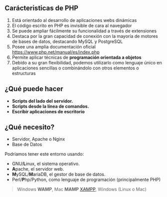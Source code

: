 ## Carácteristicas de PHP 

1. Está orientado al desarrollo de aplicaciones webs dinámicas 
2. El código escrito en PHP es invisible de cara al navegador 
3. Se puede ampliar fácilmente su funcionalidad a través de extensiones 
4. Destaca por la gran capacidad de conexión con la mayoría de motores de bases de datos, destacando MySQL y PostgreSQL
5. Posee una amplia documentación oficial https://www.php.net/manual/es/index.php
6. Permite aplicar técnicas de **programación orientada a objetos**
7. Debido a su gran flexibilidad, podemos utilizarlo como lenguaje único en aplicaciones sencillas o combinándolo con otros elementos o estructuras

## ¿Qué puede hacer 

* **Scripts del lado del servidor.**
* **Scripts desde la línea de comandos.**
* **Escribir aplicaciones de escritorio**

## ¿Qué necesito?

* Servidor, Apache o Nginx
* Base de Datos

Podríamos tener este entorno usando:

* GNU/**L**inux, el sistema operativo. 
* **A**pache, el servidor web. 
* **M**ySQL/**M**ariaDB, el gestor de base de datos. 
* Perl/**P**hp/Python, como lenguaje de programación (principalmente PHP)

> Windows **WAMP**, Mac **MAMP**
[XAMPP](https://www.apachefriends.org/es/index.html), Windows (Linux o Mac)

